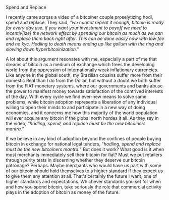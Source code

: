 
Spend and Replace

I recently came across a video of a bitcoiner couple proselytizing hodl,
spend and replace. They said, *\"we cannot repeat it enough, bitcoin is
ready for every day use. if you want your investment to payoff we need
to incentiv\[ize\] the network effect by spending our bitcoin as much as
we can and replace them back right after. This can be done easily now
with low fee and no kyc. Hodling to death means ending up like gollum
with the ring and slowing down hyperbitcoinization.\"*

A lot about this argument resonates with me, especially a part of me
that dreams of bitcoin as a medium of exchange which frees the
developing world from the oppression of internationally weak
inflationary currencies. Like anyone in the global south, my Brazilian
cousins suffer more from their domestic Real than I do from the Dollar,
but without a doubt we both suffer from the FIAT monetary systems, where
our governments and banks abuse the power to manifest money towards
satisfaction of the contrived interests of the day. With every cycle we
find ever-new means to solve same problems, while bitcoin adoption
represents a liberation of any individual willing to open their minds to
and participate in a new way of doing economics, and it concerns me how
this majority of the world population will ever acquire any bitcoin if
the global north hordes it all. As they say in the video, *\"hodling,
spend, and replace must be the new bitcoiners mantra.*\"

If we believe in any kind of adoption beyond the confines of people
buying bitcoin in exchange for national legal tenders, \"*hodling, spend
and replace must be the new bitcoiners mantra.*\" But does it work? What
good is it when most merchants immediately sell their bitcoin for fiat?
Must we put retailers through purity tests in discerning whether they
deserve our bitcoin patronage? Perhaps. Maybe merchants who would have
us part with some of our bitcoin should hold themselves to a higher
standard if they expect us to give them any attention at all. That\'s
certainly the future I want, one of higher standards and expectations.
Whichever standards you set for when and how you spend bitcoin, take
seriously the role that commercial activity plays in the adoption of
bitcoin as money of the future.


